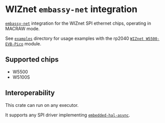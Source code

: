 # WIZnet `embassy-net` integration

[`embassy-net`](https://crates.io/crates/embassy-net) integration for the WIZnet SPI ethernet chips, operating in MACRAW mode.

See [`examples`](https://github.com/embassy-rs/embassy/tree/main/examples/rp) directory for usage examples with the rp2040 [`WIZnet W5500-EVB-Pico`](https://www.wiznet.io/product-item/w5500-evb-pico/) module.

## Supported chips

- W5500
- W5100S

## Interoperability

This crate can run on any executor.

It supports any SPI driver implementing [`embedded-hal-async`](https://crates.io/crates/embedded-hal-async).
